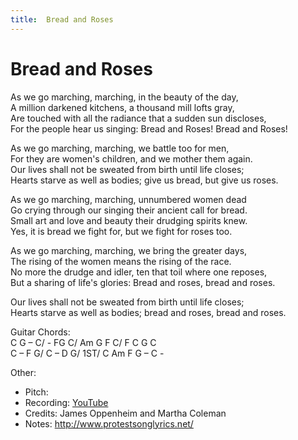 ```yaml
---
title:  Bread and Roses
---
```



# Bread and Roses

As we go marching, marching, in the beauty of the day,  
A million darkened kitchens, a thousand mill lofts gray,  
Are touched with all the radiance that a sudden sun discloses,  
For the people hear us singing: Bread and Roses! Bread and Roses!  

As we go marching, marching, we battle too for men,  
For they are women's children, and we mother them again.  
Our lives shall not be sweated from birth until life closes;  
Hearts starve as well as bodies; give us bread, but give us roses.  

As we go marching, marching, unnumbered women dead  
Go crying through our singing their ancient call for bread.  
Small art and love and beauty their drudging spirits knew.  
Yes, it is bread we fight for, but we fight for roses too.  
  
As we go marching, marching, we bring the greater days,  
The rising of the women means the rising of the race.  
No more the drudge and idler, ten that toil where one reposes,  
But a sharing of life's glories: Bread and roses, bread and roses.  
  
Our lives shall not be sweated from birth until life closes;  
Hearts starve as well as bodies; bread and roses, bread and roses.  

Guitar Chords:  
C G – C/ - FG C/ Am G F C/ F C G C  
C – F G/ C – D G/ 1ST/ C Am F G – C -

Other: 
* Pitch: 
* Recording: [YouTube](https://www.youtube.com/watch?v=YsvGPj0LH0M)
* Credits: James Oppenheim and Martha Coleman
* Notes: http://www.protestsonglyrics.net/
